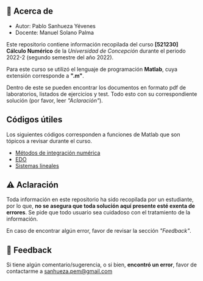 
## 📘 Acerca de
- Autor: Pablo Sanhueza Yévenes
- Docente: Manuel Solano Palma

Este repositorio contiene información recopilada del curso **[521230] Cálculo Numérico** de la *Universidad de Concepción* durante el periodo 2022-2 (segundo semestre del año 2022).

Para este curso se utilizó el lenguaje de programación **Matlab**, cuya extensión corresponde a **".m"**.

Dentro de este se pueden encontrar los documentos en formato pdf de laboratorios, listados de ejercicios y test. Todo esto con su correspondiente solución (por favor, leer *"Aclaración"*).
## Códigos útiles

Los siguientes códigos corresponden a funciones de Matlab que son tópicos a revisar durante el curso.
 - [Métodos de integración numérica](https://github.com/PabloSanhueza1/Codigos-Calculo-Numerico/tree/master/Codigos%20utiles/Metodos%20de%20Integracion%20Numerica)
 - [EDO](https://github.com/PabloSanhueza1/Codigos-Calculo-Numerico/tree/master/Codigos%20utiles/EDO)
 - [Sistemas lineales](https://github.com/PabloSanhueza1/Codigos-Calculo-Numerico/tree/master/Codigos%20utiles/Sistemas%20lineales)


## ⚠️ Aclaración
Toda información en este repositorio ha sido recopilada por un estudiante, por lo que, **no se asegura que toda solución aquí presente esté exenta de errores**. Se pide que todo usuario sea cuidadoso con el tratamiento de la información.

En caso de encontrar algún error, favor de revisar la sección *"Feedback"*.

## 📧 Feedback

Si tiene algún comentario/sugerencia, o si bien, **encontró un error**, favor de contactarme a sanhueza.pem@gmail.com